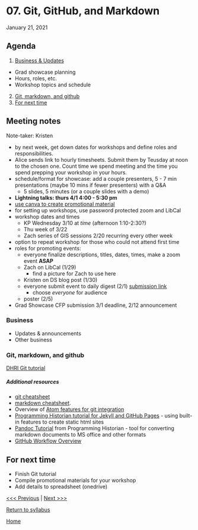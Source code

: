# 07. Git, GitHub, and Markdown
January 21, 2021

## Agenda
1. [Business & Updates](#meeting-notes)
  - Grad showcase planning
  - Hours, roles, etc.
  - Workshop topics and schedule  
2. [Git, markdown, and github](#git-markdown-and-github)
3. [For next time](#for-next-time)

## Meeting notes
Note-taker: Kristen

- by next week, get down dates for workshops and define roles and responsibilities.
- Alice sends link to hourly timesheets. Submit them by Teusday at noon to the chosen one. Count time we spend meeting and the time you spend prepping your workshop in your hours.
- schedule/format for showcase: add a couple presenters, 5 - 7 min presentations (maybe 10 mins if fewer presenters) with a Q&A
  - 5 slides, 5 minutes (or a couple slides with a demo)
- **Lightning talks: thurs 4/1 4:00 - 5:30 pm**
- [use canva to create promotional material](https://www.canva.com/)
- for setting up workshops, use password protected zoom and LibCal
- workshop dates and times
  - KP Wednesday 3/10 at *time* (afternoon 1:10-2:30?)
  - Thu week of 3/22
  - Zach series of GIS sessions 2/20 recurring every other week
- option to repeat workshop for those who could not attend first time
- roles for promoting events:
  - everyone finalize descriptions, titles, dates, times, make a zoom event **ASAP**
  - Zach on LibCal (1/29)
    - find a picture for Zach to use here
  - Kristen on DS blog post (1/30)
  - everyone submit event to daily digest (2/1) [submission link](https://www.brynmawr.edu/node/add/event)
    - choose *everyone* for audience
  - poster (2/5)
- Grad Showcase CFP submission 3/1 deadline, 2/12 announcement

### Business
- Updates & announcements
- Other business

### Git, markdown, and github
[DHRI Git tutorial](https://github.com/DHRI-Curriculum/git)

##### Additional resources
- [git cheatsheet](https://education.github.com/git-cheat-sheet-education.pdf)
- [markdown cheatsheet](https://guides.github.com/pdfs/markdown-cheatsheet-online.pdf).
- Overview of [Atom features for git integration](https://flight-manual.atom.io/using-atom/sections/version-control-in-atom/)
- [Programming Historian tutorial for Jekyll and GitHub Pages](https://programminghistorian.org/en/lessons/building-static-sites-with-jekyll-github-pages) - using built-in features to create static html sites
- [Pandoc Tutorial](https://programminghistorian.org/en/lessons/sustainable-authorship-in-plain-text-using-pandoc-and-markdown) from Programming Historian - tool for converting markdown documents to MS office and other formats
- [GitHub Workflow Overview](https://guides.github.com/introduction/flow/)

## For next time
- Finish Git tutorial
- Compile promotional materials for your workshop
- Add details to spreadsheet (onedrive)

[<<< Previous](/07-plans.md) | [Next >>>]()

[Return to syllabus](../syllabus.md)

[Home](../README.md)
